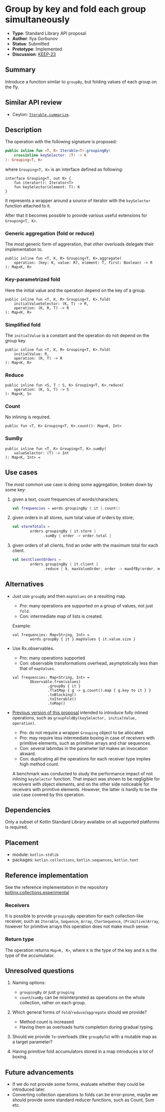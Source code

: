 # Group by key and fold each group simultaneously

* **Type**: Standard Library API proposal
* **Author**: Ilya Gorbunov
* **Status**: Submitted
* **Prototype**: Implemented
* **Discussion**: [KEEP-23](https://github.com/Kotlin/KEEP/issues/23)

## Summary

Introduce a function similar to `groupBy`, but folding values of each group on the fly.

## Similar API review

* Ceylon: [`Iterable.summarize`](http://modules.ceylon-lang.org/repo/1/ceylon/language/1.2.0/module-doc/api/Iterable.type.html#summarize).

## Description

The operation with the following signature is proposed:

```kotlin
public inline fun <T, K> Iterable<T>.groupingBy(
    crossinline keySelector: (T) -> K
): Grouping<T, K>
```

where `Grouping<T, K>` is an interface defined as following:

```
interface Grouping<T, out K> {
    fun iterator(): Iterator<T>
    fun keySelector(element: T): K
}
```

It represents a wrapper around a source of iterator with the `keySelector`
function attached to it.

After that it becomes possible to provide various useful extensions for `Grouping<T, K>`.

### Generic aggregation (fold or reduce)

The most generic form of aggreration, that other overloads delegate their implementation to.

```
public inline fun <T, K, R> Grouping<T, K>.aggregate(
    operation: (key: K, value: R?, element: T, first: Boolean) -> R
): Map<K, R>
```

### Key-parametrized fold

Here the initial value and the operation depend on the key of a group.

```
public inline fun <T, K, R> Grouping<T, K>.fold(
    initialValueSelector: (K, T) -> R,
    operation: (K, R, T) -> R
): Map<K, R>
```

### Simplified fold

The `initialValue` is a constant and the operation do not depend on the group key.

```
public inline fun <T, K, R> Grouping<T, K>.fold(
    initialValue: R,
    operation: (R, T) -> R
): Map<K, R>
```

### Reduce

```
public inline fun <S, T : S, K> Grouping<T, K>.reduce(
    operation: (K, S, T) -> S
): Map<K, S>
```

### Count

No inlining is required.
```
public fun <T, K> Grouping<T, K>.count(): Map<K, Int>
```

### SumBy

```
public inline fun <T, K> Grouping<T, K>.sumBy(
    valueSelector: (T) -> Int
): Map<K, Int> =
```

## Use cases

The most common use case is doing some aggregation, broken down by some key:

 1. given a text, count frequencies of words/characters;

    ```kotlin
    val frequencies = words.groupingBy { it }.count()
    ```

 2. given orders in all stores, sum total value of orders by store;
    ```kotlin
    val storeTotals =
            orders.groupingBy { it.store }
                  .sumBy { order -> order.total }
    ```

 3. given orders of all clients, find an order with the maximum total for each client.
    ```kotlin
    val bestClientOrders =
            orders.groupingBy { it.client }
                  .reduce { k, maxValueOrder, order -> maxOfBy(order, maxValueOrder) { it.total } }
    ```

## Alternatives

* Just use `groupBy` and then `mapValues` on a resulting map.
    * Pro: many operations are supported on a group of values, not just `fold`.
    * Con: intermediate map of lists is created.

    Example:

    ```
    val frequencies: Map<String, Int> =
            words.groupBy { it }.mapValues { it.value.size }
    ```

* Use Rx.observables.
    * Pro: many operations supported
    * Con: observable transformations overhead,
    asymptotically less than that of `mapValues`.

    ```
    val frequencies: Map<String, Int> =
            Observable.from(values)
                    .groupBy { it }
                    .flatMap { g -> g.count().map { g.key to it } }
                    .toBlocking()
                    .toIterable()
                    .toMap()
    ```

* [Previous version of this proposal](https://github.com/Kotlin/KEEP/blob/f1cdce73b5c1983d9380d632d2fcdd73c6253c23/proposals/stdlib/group-and-fold.md)
intended to introduce fully inlined operations, such as `groupFoldBy(keySelector, initialValue, operation)`.
    * Pro: do not require a wrapper `Grouping` object to be allocated.
    * Pro: may require less intermediate boxing in case of receivers with primitive elements, such as primitive arrays and char sequences.
    * Con: several labmdas in the parameter list makes an invocation akward.
    * Con: duplicating all the operations for each receiver type implies high method count.

    A benchmark was conducted to study the performance impact of not inlining `keySelector` function.
    That impact was shown to be negligible for receivers with object elements,
    and on the other side noticeable for receivers with primitive elements.
    However, the latter is hardly to be the use case covered by this operation.

## Dependencies

Only a subset of Kotlin Standard Library available on all supported platforms is required.

## Placement

 - module: `kotlin-stdlib`
 - packages: `kotlin.collections`, `kotlin.sequences`, `kotlin.text`

## Reference implementation

See the reference implementation in the repository [kotlinx.collections.experimental](https://github.com/ilya-g/kotlinx.collections.experimental/tree/master/kotlinx-collections-experimental/src/main/kotlin/kotlinx.collections.experimental/grouping)

### Receivers

It is possible to provide `groupingBy` operation for each collection-like receiver, such as
`Iterable`, `Sequence`, `Array`, `CharSequence`, `(Primitive)Array`,
however for primitive arrays this operation does not make much sense.

### Return type

The operation returns `Map<K, R>`, where `K` is the type of the key and `R` is the type of the accumulator.

## Unresolved questions

1. Naming options:
    * `groupingBy` or just `grouping`
    * `count`/`sumBy` can be misinterpreted as operations on the whole collection, rather on each group.

2. Which general forms of `fold`/`reduce`/`aggregate` should we provide?
    * Method count is increased
    * Having them as overloads hurts completion during gradual typing.
3. Should we provide `To`-overloads (like `groupByTo`) with a mutable map as a target parameter?
4. Having primitive fold accumulators stored in a map introduces a lot of boxing.

## Future advancements

* If we do not provide some forms, evaluate whether they could be introduced later.
* Converting collection operations to folds can be error-prone, maybe we should provide
  some standard reducer functions, such as Count, Sum etc.
